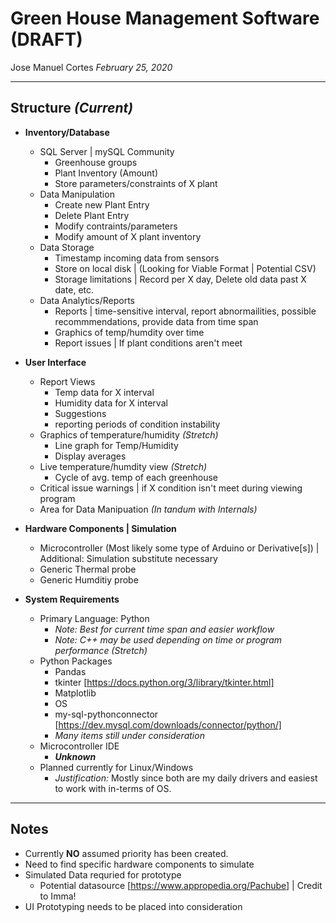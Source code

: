 # Green House Management Software (DRAFT)

Jose Manuel Cortes
*February 25, 2020*

---

## Structure *(Current)* 

* **Inventory/Database**

    * SQL Server | mySQL Community
        * Greenhouse groups
        * Plant Inventory (Amount)
        * Store parameters/constraints of X plant
    * Data Manipulation
        * Create new Plant Entry
        * Delete Plant Entry
        * Modify contraints/parameters
        * Modify amount of X plant inventory
    * Data Storage
        * Timestamp incoming data from sensors
        * Store on local disk | (Looking for Viable Format | Potential CSV)
        * Storage limitations | Record per X day, Delete old data past X date, etc.
    * Data Analytics/Reports
        * Reports | time-sensitive interval, report abnormailities, possible recommmendations, provide data from time span
        *  Graphics of temp/humdity over time
        * Report issues | If plant conditions aren't meet


* **User Interface**
    * Report Views
        * Temp data for X interval
        * Humidity data for X interval
        * Suggestions
        * reporting periods of condition instability
    * Graphics of temperature/humidity *(Stretch)*
        * Line graph for Temp/Humidity
        * Display averages
    * Live temperature/humdity view *(Stretch)*
        * Cycle of avg. temp of each greenhouse 
    * Critical issue warnings | if X condition isn't meet during viewing program
    * Area for Data Manipuation *(In tandum with Internals)*


* **Hardware Components | Simulation**
    * Microcontroller (Most likely some type of Arduino or Derivative[s]) | Additional: Simulation substitute necessary
    * Generic Thermal probe 
    * Generic Humditiy probe


* **System Requirements**
    * Primary Language: Python
        * *Note: Best for current time span and easier workflow*
        * *Note: C++ may be used depending on time or program performance (Stretch)* 
    * Python Packages
        * Pandas
        * tkinter [https://docs.python.org/3/library/tkinter.html]
        * Matplotlib
        * OS
        * my-sql-pythonconnector [https://dev.mysql.com/downloads/connector/python/]
        * *Many items still under consideration*
    * Microcontroller IDE
        * ***Unknown***
    * Planned currently for Linux/Windows
        * *Justification:* Mostly since both are my daily drivers and easiest to work with in-terms of OS. 

---
## Notes
* Currently **NO** assumed priority has been created.
* Need to find specific hardware components to simulate
* Simulated Data requried for prototype
    * Potential datasource [https://www.appropedia.org/Pachube] | Credit to Imma!
* UI Prototyping needs to be placed into consideration